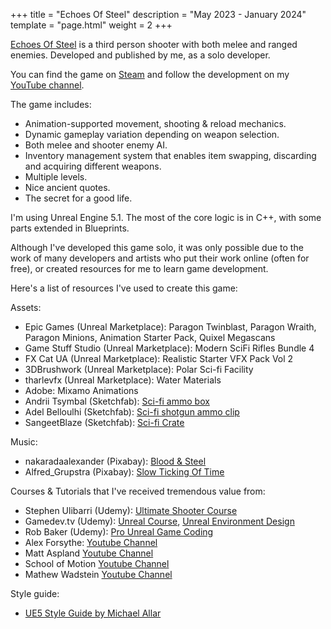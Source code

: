 +++
title = "Echoes Of Steel"
description = "May 2023 - January 2024" 
template = "page.html"
weight = 2 
+++

[Echoes Of Steel](https://store.steampowered.com/app/2580010/Echoes_Of_Steel/) is a third person shooter with both melee and ranged enemies. Developed and published by me, as a solo developer. 

You can find the game on [Steam](https://store.steampowered.com/app/2580010/Echoes_Of_Steel/) and follow the development on my [YouTube channel](https://www.youtube.com/@iltenahmet).

The game includes:
- Animation-supported movement, shooting & reload mechanics.
- Dynamic gameplay variation depending on weapon selection.
- Both melee and shooter enemy AI. 
- Inventory management system that enables item swapping, discarding and acquiring different weapons. 
- Multiple levels. 
- Nice ancient quotes. 
- The secret for a good life.

<!-- more --> 

I'm using Unreal Engine 5.1. The most of the core logic is in C++, with some parts extended in Blueprints.

Although I've developed this game solo, it was only possible due to the work of many developers and artists who put their work online (often for free), or created resources for me to learn game development. 

Here's a list of resources I've used to create this game:

Assets:
- Epic Games (Unreal Marketplace): Paragon Twinblast, Paragon Wraith, Paragon Minions, Animation Starter Pack, Quixel Megascans
- Game Stuff Studio (Unreal Marketplace): Modern SciFi Rifles Bundle 4
- FX Cat UA (Unreal Marketplace): Realistic Starter VFX Pack Vol 2
- 3DBrushwork (Unreal Marketplace): Polar Sci-fi Facility 
- tharlevfx  (Unreal Marketplace): Water Materials
- Adobe: Mixamo Animations
- Andrii Tsymbal (Sketchfab): [Sci-fi ammo box](https://skfb.ly/6Upyr)
- Adel Belloulhi (Sketchfab): [Sci-fi shotgun ammo clip](https://skfb.ly/oH6PY)
- SangeetBlaze (Sketchfab): [Sci-fi Crate](https://skfb.ly/6X79s)

Music:
- nakaradaalexander (Pixabay): [Blood & Steel](https://pixabay.com/music/rock-blood-amp-steel-138990/)
- Alfred_Grupstra (Pixabay): [Slow Ticking Of Time](https://pixabay.com/music/ambient-the-slow-ticking-of-time-epic-drum-version-110604/)

Courses & Tutorials that I've received tremendous value from:
- Stephen Ulibarri (Udemy): [Ultimate Shooter Course](https://www.udemy.com/course/unreal-engine-the-ultimate-shooter-course/)
- Gamedev.tv (Udemy): [Unreal Course](https://www.udemy.com/course/unrealcourse/), [Unreal Environment Design](https://www.udemy.com/course/unreal-environment-design/)
- Rob Baker (Udemy): [Pro Unreal Game Coding](https://www.udemy.com/course/pro-unreal-engine-game-coding/)
- Alex Forsythe: [Youtube Channel](https://www.youtube.com/@AlexForsythe)
- Matt Aspland [Youtube Channel](https://www.youtube.com/@MattAspland)
- School of Motion [Youtube Channel](https://www.youtube.com/@schoolofmotion)
- Mathew Wadstein [Youtube Channel](https://www.youtube.com/@MathewWadsteinTutorials)

Style guide:
- [UE5 Style Guide by Michael Allar](https://github.com/Allar/ue5-style-guide)
